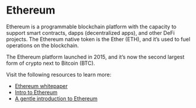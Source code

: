 # Ethereum

Ethereum is a programmable blockchain platform with the capacity to support smart contracts, dapps (decentralized apps), and other DeFi projects. The Ethereum native token is the Ether (ETH), and it’s used to fuel operations on the blockchain.

The Ethereum platform launched in 2015, and it’s now the second largest form of crypto next to Bitcoin (BTC).

Visit the following resources to learn more:

- [Ethereum whitepaper](https://ethereum.org/en/whitepaper/)
- [Intro to Ethereum](https://ethereum.org/en/developers/docs/intro-to-ethereum/)
- [A gentle introduction to Ethereum](https://bitsonblocks.net/2016/10/02/gentle-introduction-ethereum/)
